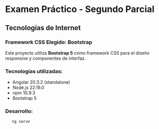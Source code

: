 # Examen Práctico - Segundo Parcial
   ## Tecnologías de Internet

   ### Framework CSS Elegido: **Bootstrap**
   
   Este proyecto utiliza **Bootstrap 5** como framework CSS para el diseño responsive y componentes de interfaz.

   ### Tecnologías utilizadas:
   - Angular 20.3.2 (standalone)
   - Node.js 22.19.0
   - npm 10.9.3
   - Bootstrap 5

   ### Desarrollo:
```bash
   ng serve